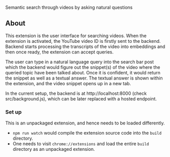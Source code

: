 Semantic search through videos by asking natural questions

## About

This extension is the user interface for searching videos. When the extension is activated, the YouTube video ID is firstly sent to the backend. Backend starts processing the transcripts of the video into embeddings and then once ready, the extension can accept queries.

The user can type in a natural language query into the search bar post which the backend would figure out the snippet(s) of the video where the queried topic have been talked about. Once it is confident, it would return the snippet as well as a textual answer. The textual answer is shown within the extension, and the video snippet opens up in a new tab.

In the current setup, the backend is at http://localhost:8000 (check src/background.js), which can be later replaced with a hosted endpoint.

### Set up

This is an unpackaged extension, and hence needs to be loaded differently.

- `npm run watch` would compile the extension source code into the `build` directory.
- One needs to visit `chrome://extensions` and load the entire `build` directory as an unpackaged extension.
